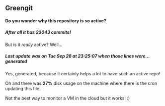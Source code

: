 ## Greengit

#### Do you wonder why this repository is so active?

##### After all it has 23043 commits!

But is it *really* active? Well...

##### Last update was on Tue Sep 28 at 23:25:07 when those lines were... generated

Yes, generated, because it certainly helps a lot to have such an active repo!

Oh and there was **27%** disk usage on the machine
where there is the cron updating this file.

Not the best way to monitor a VM in the cloud but it works! :)
